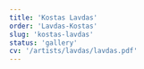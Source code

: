 ```yaml
---
title: 'Kostas Lavdas'
order: 'Lavdas-Kostas'
slug: 'kostas-lavdas'
status: 'gallery'
cv: '/artists/lavdas/lavdas.pdf'
---
```

